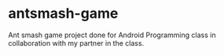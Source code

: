 # antsmash-game
Ant smash game project done for Android Programming class in collaboration with my partner in the class.
